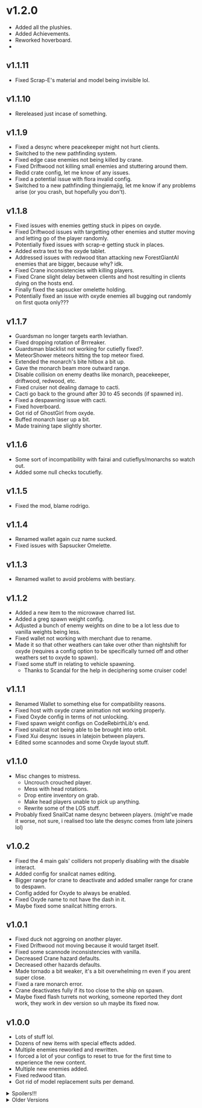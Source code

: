 # v1.2.0

- Added all the plushies.
- Added Achievements.
- Reworked hoverboard.
- 

## v1.1.11

- Fixed Scrap-E's material and model being invisible lol.

## v1.1.10

- Rereleased just incase of something.

## v1.1.9

- Fixed a desync where peacekeeper might not hurt clients.
- Switched to the new pathfinding system.
- Fixed edge case enemies not being killed by crane.
- Fixed Driftwood not killing small enemies and stuttering around them.
- Redid crate config, let me know of any issues.
- Fixed a potential issue with flora invalid config.
- Switched to a new pathfinding thingiemajig, let me know if any problems arise (or you crash, but hopefully you don't).

## v1.1.8

- Fixed issues with enemies getting stuck in pipes on oxyde.
- Fixed Driftwood issues with targetting other enemies and stutter moving and letting go of the player randomly.
- Potentially fixed issues with scrap-e getting stuck in places.
- Added extra text to the oxyde tablet.
- Addressed issues with redwood titan attacking new ForestGiantAI enemies that are bigger, because why? idk.
- Fixed Crane inconsistencies with killing players.
- Fixed Crane slight delay between clients and host resulting in clients dying on the hosts end.
- Finally fixed the sapsucker omelette holding.
- Potentially fixed an issue with oxyde enemies all bugging out randomly on first quota only???

## v1.1.7

- Guardsman no longer targets earth leviathan.
- Fixed dropping rotation of Brrreaker.
- Guardsman blacklist not working for cutiefly fixed?.
- MeteorShower meteors hitting the top meteor fixed.
- Extended the monarch's bite hitbox a bit up.
- Gave the monarch beam more outward range.
- Disable collision on enemy deaths like monarch, peacekeeper, driftwood, redwood, etc.
- Fixed cruiser not dealing damage to cacti.
- Cacti go back to the ground after 30 to 45 seconds (if spawned in).
- Fixed a despawning issue with cacti.
- Fixed hoverboard.
- Got rid of GhostGirl from oxyde.
- Buffed monarch laser up a bit.
- Made training tape slightly shorter.

## v1.1.6

- Some sort of incompatibility with fairai and cutieflys/monarchs so watch out.
- Added some null checks tocutiefly.

## v1.1.5

- Fixed the mod, blame rodrigo.

## v1.1.4

- Renamed wallet again cuz name sucked.
- Fixed issues with Sapsucker Omelette.

## v1.1.3

- Renamed wallet to avoid problems with bestiary.

## v1.1.2

- Added a new item to the microwave charred list.
- Added a greg spawn weight config.
- Adjusted a bunch of enemy weights on dine to be a lot less due to vanilla weights being less.
- Fixed wallet not working with merchant due to rename.
- Made it so that other weathers can take over other than nightshift for oxyde (requires a config option to be specifically turned off and other weathers set to oxyde to spawn).
- Fixed some stuff in relating to vehicle spawning.
  - Thanks to Scandal for the help in deciphering some cruiser code!

## v1.1.1

- Renamed Wallet to something else for compatibility reasons.
- Fixed host with oxyde crane animation not working properly.
- Fixed Oxyde config in terms of not unlocking.
- Fixed spawn weight configs on CodeRebirthLib's end.
- Fixed snailcat not being able to be brought into orbit.
- Fixed Xui desync issues in latejoin between players.
- Edited some scannodes and some Oxyde layout stuff.

## v1.1.0

- Misc changes to mistress.
  - Uncrouch crouched player.
  - Mess with head rotations.
  - Drop entire inventory on grab.
  - Make head players unable to pick up anything.
  - Rewrite some of the LOS stuff.
- Probably fixed SnailCat name desync between players. (might've made it worse, not sure, i realised too late the desync comes from late joiners lol)

## v1.0.2

- Fixed the 4 main gals' colliders not properly disabling with the disable interact.
- Added config for snailcat names editing.
- Bigger range for crane to deactivate and added smaller range for crane to despawn.
- Config added for Oxyde to always be enabled.
- Fixed Oxyde name to not have the dash in it.
- Maybe fixed some snailcat hitting errors.

## v1.0.1

- Fixed duck not aggroing on another player.
- Fixed Driftwood not moving because it would target itself.
- Fixed some scannode inconsistencies with vanilla.
- Decreased Crane hazard defaults.
- Decreased other hazards defaults.
- Made tornado a bit weaker, it's a bit overwhelming rn even if you arent super close.
- Fixed a rare monarch error.
- Crane deactivates fully if its too close to the ship on spawn.
- Maybe fixed flash turrets not working, someone reported they dont work, they work in dev version so uh maybe its fixed now.

## v1.0.0

- Lots of stuff lol.
- Dozens of new items with special effects added.
- Multiple enemies reworked and rewritten.
- I forced a lot of your configs to reset to true for the first time to experience the new content.
- Multiple new enemies added.
- Fixed redwood titan.
- Got rid of model replacement suits per demand.

<details>
  <summary> Spoilers!!!</summary>

- Moons
  - Oxyde

- Enemies
  - Cactus Budling.
  - Guardsman.
  - Mistress.
  - Monarch.
  - Redid cutiefly.
  - Nancy.
  - Peacekeeper.
  - Rabbit Magician.
  - Snailcat redid.

- Items
  - Marrow Splitter.
  - Credit Pad 100 500 and 1000.
  - Fog Horn.
  - Guardsman Phone.
  - Infinikey.
  - Lifeform Analyser.
  - Mole Digger.
  - Nitroglycerin Crate.
  - Oxidizer.
  - Rail Slugger.
  - Remote Detonator.
  - Rocky.
  - Ship Upgrade Unlocker.
  - Timestop watch.
  - Walkie Yellie.
  - Reverted wallet to only be the held version.
  - Melanie's drawing.
  - 6 new meteorite crystals.
  - Talking head.
  - Haemoglobin Tablet.
  - Oxyde Tablet.
  - Mountaineer.
  - 32 Lore documents.
  - Ceasefire.
  - Swatter.
  - Tomahop.
  - Turbulence.
  - Xui and KingRigo plushies.

- Hazards
  - Autonomous Crane.
  - Gunslinger greg.
  - Merchant.
  - Naturally spawning cactus.
  - Oxyde's crashing ship.

- Weathers
  - NightShift (Oxyde Only)

- Store Unlockables.
  - Piggy bank.
  
- Misc
  - New lore accurate manor lord death animation/effect.

</details>

<details>
  <summary>Older Versions</summary>

## v0.15.3

- Disabled the broken extra weathers, had them added by accident.
- Also see that, this was a thing I did by accident that would crash your game, and fixing it took a couple hours because I have a lot to work with, and I'm also running on a fever right now, I'm not gonna say what mod, but I'm not just silently crashing your game randomly and not fixing it immediately.

## v0.15.2

- Another one, fix for seamine gal and shockwave gal bloowing up and causing errors.
- Manor Lord also reflects damage proportional to how much damage you deal to it (so you're dead if you shoot it while its in its reflect state).
- Extra checks in manor lord to make sure he doesnt bug out.

## v0.15.1

- Well this was bound to happen.
- Fixed bear trap spawning to stop... spawning on walls???

## v0.15.0

- Added BoomTrap
- Improved readme yet again.
- Optimised the following additions a bit.
  - Janitor.
  - ACUnit.
  - Biomes.
  - Hazards.
  - Seamine Gal.
  - Shockwave Gal.
  - Terminal Gal.
  - Explosions in CR.
  - Spawning of redwood titan and seed through CR weapons.
  - Anything that plays a sound a dog or other enemies can hears.
  - A lot more lol.
- Fixed cruiser gal carrying you causing you to be spun out of existence, that was fun.
- Separated Windy into 3 weathers, the last two arent available currently.
  - Tornado.
  - Hurricane.
  - Firestorm.
- Gave cruiser gal a new song.
- Optimised a lot of collision detection in a lot of things.
- This is gonna be the last update for a while before the 1.0.0 release which will contain more content than this mod currently has, look forward to it.

## v0.14.3

- Added poster boy to the top of the readme.
- He thinks he's doing a good job.
- He shall open the gates when you are ready.
- Prepare.

## v0.14.2

- Updated README, it SHOULD have everything currently in here plus a bit more...
- Gave CruiserGal collisions.
- She also wont run over players and send them under the map anymore, probably, lol.
- Added a small eject while you're riding cruiser gal.
- Manor Lord no longer damages the puppet via collisions.
- Puppet can now only take damage once every 1 second rather than 0.5 seconds.

## v0.14.1

- Reverted a crate attempt fix cuz my friend has a luck skill issue.
- Fixed cruiser gal sounds and client bugs.
- Fixed IndustrialFan error spam.

## v0.14.0

- Added the last gal, cruiser gal.

## v0.13.7

- You can now ride jimothy inside or outside safely without problems.
- Fixed lag-spike when a coderebirth enemy spawns.
- Fixed Janitor breaking randomly-atleast for clients and in cases where it wouldn't grab objects but did for host.
- Fixed Jimothy sounds.
- Fixed Jimothy holding items incompat with cullfactory.
- Fixed problem with jimothy holding IndustrialFans, probably?

## v0.13.6

- Made performance of jimothy a bit better, and gonna do similar stuff with other coderebirth things later.
- Fixed AirControlUnit not being able to fire, at all, lol.

## v0.13.5

- Made it so my weathers dont spawn on Galetry.

## v0.13.4

- Fixed aircontrolunit despawn fix, and removed some code so that would make orbiting a tiny bit faster.

## v0.13.3

- Bear trap despawn fix, i think anyway.

## v0.13.2

- smol Pathfinding hotfix.

## v0.13.1

- I do what mel says.

## v0.13.0

- Added second member of cleanup crew, jimothy the transporter.
- Damage fix for janitor when you hit him.
- Extra fix for dropping stuff infront of janitor while he's grabbing an item.
- Added cleaning drone gal.
- Improved pathfinding completely in all CodeRebirth entities, this makes them able to fluidly use all fire exits, entrances, anything they need to reach you no matter where you are, should preform better than usual too (added a dependency to help since it'd be too much to include it into coderebirth itself).
- Hazards despawn if they spawn on top of doors.
- New weight defaults for manor lord, redwood titan and janitor.
- Did some fixing with tesla shock.
- Redid the tornado visuals entirely.
- Rewrote a lot of the code for tornados and meteor shower, let me know if anything breaks.
- Removed a meh performance thingy when you leave a moon for the crates and biomes.
- Crates opened by terminal gal should be sync'd with everyone.
- Fixed abuse of puppeteer's on hit animation.
- Probably fixed laser turret desync, let me know if i have not.
- Fixed bug with SCP 999 gal reviving body-less dead bodies and reviving more people than it should be able to via group revives.
- Fixed global duck song not playing.
- Can now store all the furniture like the gals etc.
- Changed layer of spike trap to be the maphazards layer (thanks zeekerss).

## v0.12.3

- Fixed shockwave gal spammin error.
- Balanced cleanup crew faster.
- Fixed misc bugs with him when hitting him mid animation.

## v0.12.2

- Made cleanup turn faster.
- Made him only be able to grab things infront of him.
- Fixed meteor shower sounds not working.

## v0.12.1

- Some stabilisation fixes to the cleanup crew.
- picks random trash can.
- Gave it higher priority.
- Misc fixes to janitor.

## v0.12.0

- Added cleanup crew.
- Cleaned up some assetbundles, if you notice loss of quality let me know and I'll restore some stuff.
- Fixed a bug with manor lord spawning enemies that its not supposed to know.
- Optimised navmesh code a bit.
- Fixed laser turret going through walls (woo fuck interiors that fucked it up, if it fucks up still then I'm gonna be sending you straight to the interior creators).
- Fixed tesla shock to actually trigger more often.

## v0.11.0

- Added Lord of the manor.

## v0.10.4

- Readme update! woo
- Forgot to include zort assets into the release build.
- Added a punishment from the duck abuse.
- Fixed bug with hoverboard weight not disappearing when dismounting with held.

## v0.10.3

- Added the 4 instruments from zort as scrap, harmonize together with your friends.

## v0.10.2

- Improved detection from terminal gal for scrap and items.
- Added warning sounds to suspicious thing.
- Fixed collisions with terminal gal and gave her a new facial expression for it.
- Added T!tan from rebalanced moons for weight of 0 for ACUnit.
- Put the suspicious thing into the enemy layer.

## v0.10.1

- Decreased chance of rare idle song from terminal gal.
- Accidently included unreleased assets into build.

## v0.10.0

- Added terminal gal.
- Added bear trap gal.
- Added ACUnit gal.
- Fixed explosions happening outside for clients through microwave.
- Added something suspicious...

## v0.9.7

- Fixed meteor shower craters not disappearing for clients.
- Fixed blue shrimp bug with dropping and grabbing in midair.
- Added pikmin to shockwave and seamine gal blacklist config.
- Added voicelines to bald man.
- Fixed some UI issues with duck.
- Gave value to grape and lemonade pitcher.

## v0.9.6

- Fixed inside bear traps.
- Change defaults of hazards to be more vanilla friendly and more like how zeekerss does turrets and landmines etc.
- Gave duck song enemy more configs.
- Lowered repeat quest chance to 15% from 99%.
- Added a thing for someone.

## v0.9.5

- Apparently despawning of crates was broken, no idea how, but reverted to how they despawned in previous versions.
- SCP 999 gal had a bug when somebody died and lost their corpse, this has been fixed.
- SCP 999 gal was also not interactable for quite a while because of a false/true accident.

## v0.9.4

- Added configs to the new thing I added.
- Added configs for acu for strength and knockback power.

## v0.9.3

- Fixed bug with seamine gal targetting inside enemies.
- Made craters in meteor shower disappear after 20 seconds to help performance.
- Bam bam bam ba rum da dum......
- Helped performance a bit when loading into orbit and despawning crates etc.
- Made crates not spawn the same items if more than one is broken in a moon.
- Fixed 999 not working with company config.
- Added sound to cruiser tires popping from bear trap.

## v0.9.2

- Fixed bug with gals not being activatable on company moon with navmeshcompany mod.
- Added a new unlockable dispenser, costs only 150, something from lockdown protocol, one of my favourite games recently.
- Messed with seamine gal range when outside for attacking.
- Changed interact message for scp 999 gal.
- Fixed scannode for hoverboard, bell crab and scp 999 gal.

## v0.9.1

- Rebuilt mod for latest game version.

## v0.9.0

- Added 15% chance event for wooden crate's to explode and damage the player.
- Gave bellcrab gal a dancing animation.
- Fixed 999 Gal not being interactable by players other than host.
- Fixed microwave scrap being on the bottom.
- Fixed microwave explosion not showing on client's end.
- Fixed microwave scrap always being grabbable despite microwave closed.
- Fixed "Vanilla" and "Modded" for hazard curves.
- Fixed microwave scannode not having a box collider.
- Gave 999 Gal and BellCrab Gal a ScanNode.
- Added config for bear traps, they can now pop the cruiser's tires, fuck you cruiser drivers, burn and die.

## v0.8.16

- Fixed lethal hands damage with crate.
- Forgot something.

## v0.8.15

- Fixed hazard stuff fully, assuming LethalLib updated before i put out this update, which i hope it did.
- Added new gal, SCP 999 Gal, with keyword LIZ-ZIE, this one is a very configurable healer type gal, have fun.
- Fixed dance animation for seamine gal.

## v0.8.14

- Forgot to check if company moon didnt have an interior.

## v0.8.13

- Forgot to include bellcrabgal assets.

## v0.8.12

- Fixed shockwave gal textures for crismas.
- Made some of wesley's interiors in toy store scan for hazards properly like the cake and stuff.
- Made spikerooftrap on hazard layer so seamine gal scans it.
- Added bellcrab gal (she's purely decor with some luck value added).
- Fixed bugs with seamine and shockwave hug and pat bug with doing it after directly getting out of charger.
- Added config for seamine gal only owner sees scan results.

## v0.8.11

- Fixed ACUnit sound continuously playing.

## v0.8.10

- Actually added the seamine and shockwave gal christmas textures.
- Fixed rare animation bug for seamine gal.
- Increased range seamine gal needs to stop to explode at an enemy.
- Added config for sounds of hazards.

## v0.8.9

- Added christmas texture for shockwave gal and seamine gal.

## v0.8.8

- Fixed icy hammer and made it have a 75% chance to slow.
- Fixed microwave scrap not following microwave for clients (maybe).
- Fan doesn't push you through railing now :<.
- Added redwood spawning with breaking trees sometimes.
- Fixed seamine gal dance anim.
- Changed weights of all the weapons to be less and gave them a small sound when grabbing dropping etc.
- Fixed hazard spawning for non host clients in debug mode.
- Fixed item spawning value for microwave scrap.
- Fixed wooden seed spawning (maybe).
- Got rid of lineofsight check for seamine gal's explosion.
- Fixed bug with gals where they'd disappear when lobby was reloaded.

## v0.8.7

- Fixed redwood explosion.

## v0.8.6

- Fixed position desync of laser turret.

## v0.8.5

- Buffed redwood giant's kick and jump actions.
- Laser turret should perform a tiny bit better.
- Crates should shoot up the same as for host and client now.
- Completely fixed parenting and position issues with latejoin clients and other clients with the gals and their chargers.
- Improved redwood giant search routine for clients.

## v0.8.4

- Made the seamine gal scanner a LOT better, you can put down the pitch forks now.
- Tried to fix automatic issues with gal.

## v0.8.3

- Fixed very rare config issue with the hazard curve stuff with non english systems(?) and added more error logging.
- Readded config (true by default) to remove interior fog.

## v0.8.2

- Fixed gal being outside in orbit for late joining clients.
- Fixed pathing issues with seamine gal if enemy is in an unreachable position.
- Check the readme for how the hazards config works!!!

## v0.8.1

- Fixed harmless error with MRAPI and CodeRebirth when MRAPI isn't found.
- Fixed harmless error with gal's chargers when the owner dies.

## v0.8.0

- Added seamine gal.
- Added seamine gal as a player suit.
- Added configs for enabling/disabling seamine and shockwave gal player models.
- Fixed meteor shower initial volume stuff.
- Microwave has a chance to spawn scrap inside of it now, making it more deadly.
- Nerfed meteor shower fire damage a bit and reduced the particles to save on some frames.
- Lowered the default speed of the meteor shower meteor's from 50 to 30.
- Made meteor shower automatically end at 80% through the day by default and start only after the ship has nearly landed.
- Made meteor shower strike on ship by default false because I got scolded, and also improved the non-hitting of the ship to be a decent radius around the ship.
- Made meteor shower scrap amount multiplier and scrap value multiplier 1.2x by default and lowered spawn weight from 50 to 30 (and tornado from 50 to 40).
- Added a special death interaction for Pjonk, die often for the sake of us (this is a config disabled by default because most people aren't Pjonk).
- Added a config in general category for the gal ai owner being the only person able to disable her.
- Probably fixed tornado type desync.
- Maybe fixed position desync for late-join clients (clients that joined AFTER the gal was bought).
- Gave All inside hazards an animation curve in the config stuff, have fun.
- Gave industrial fan and laser turret config to not destroy body.

## v0.7.18

- Removed readjustment of camera with the shockwave gal model cuz that seems like a bad idea in hindsight.
- Also credited rodrigo with a funny video.

## v0.7.17

- Fixed bug with wooden crate where it would error/spawn normal items despite config not allowing it.
- Allowed you to be teleported away/use entrance teleports while in a bear trap to escape.
- Gave bear traps a more advanced config.
- Fixes to do with functional microwave.
- Fixes to do with laser turret.
- Fixes to do with wooden seeds.
- Added config for wooden seed spawn chance from tree.
- Shockwave gal fix with being fired, again.

## v0.7.16

- Metal crates no longer abusable.
- Fixed exploit with metal crates.
- Added safeguards to wooden crates with desynced shops.
- Maybe fixed bug where you would sometimes get flashed by flash camera for a long time.
- Fan doesn't push/pull through doors now.
- Laser turret doesnt shoot through doors too.

## v0.7.15

- Forgot to get rid of dependency.

## V0.7.14

- Added to README about the model replacement feature.
- Added a first time message saying what mods you can enable.
- Added compatibility with shockwave gal with openbodycams camera.

## v0.7.13

- Added a new thunderstore dependency, keep in mind it is OPTIONAL, you can get rid of it if you dont like it!

## v0.7.12

- Added config for safe item value multiplier, default is 1.4f value;
- Turned all flora into static shadow casters, should help with performance a bit.
- Reduced fan push force into 3 from 4 to help with not clipping through walls.
- Beartraps are hopefully more synced up.
- Redwood giant no longer lingers forcefully around the ship.
- Fixed problems with metal crate.
- I left a present for if a player enters a metal crate.
- Fixed problems with hitting wooden crate part 2 electric bogaloo.
- Fixed ACU being an explosive mess.
- Added whitelist option for wooden crates, auto generates if blacklist field is empty and whitelist is toggled on.

## v0.7.11

- Fixed problems with hitting wooden crate.
- Tried to fix problems with gal's selling features.
- Fixed problem with gal erroring when employee gets fired.

## v0.7.10

- Fixed bug with gal for clients.
- If crates are pulled up with fists, the player gets damaged a little bit.

## v0.7.9

- Fixed metal crate for clients.
- Slightly updated metal crate textures.
- Changed how I handle pathing for the gal and redwood giant, so let me know how those feel.
- Disabled Cutiefly, SnailCat and Biomes in teh config by default.

## v0.7.8

- Fixed error where mod wouldn't load (whoopsie).

## v0.7.7

- Fixed really strong industrial fans.
- Added metal safes, removed metal crates, changed how metal safes work from metal crates, same with wooden crates, changed how they work.
  - Basically swapped features of metal crate and wooden crate.

## v0.7.6

- Fixed endless growing of the plants by abusing going to company moon.
- Reverted the halloween fog changes because zeekerss made it less common.
- Added gal compatibility with openbodycams.
- Cleaned up the gal's hand triggers, they won't show unless she's activate and you're holding an item.
- Added appropriate screenshakes.
- Polished tesla shock to be a stronger hit that has a longer cooldown.
- Added a config to enable bear traps inside the interior.
- Industrial fan had frame rate issues.
- Fixed flash turret not working for clients.
- Gave ACUnit bullet a trail that explodes you less far.
- Fixed readme with bear trap and flash turret mix-up.

## v0.7.5

- Made shockwave gal resync with clients on lobby reload/late joiners.
- Fixed teslashock shocking everyone lol.

## v0.7.4

- Improving ACU as best as I can, doesn't target you if you're actively on the ground or have something blocking LoS.
- Improved BearTrap spawning.
- Decreased IndustrialFan power by 25%.

## v0.7.3

- Added a debug config to disable halloween fog for my own testing and whoever else wants.
- Reworked config names and values for hazards to be less and gave a better description for them.

## v0.7.2

- Gave ACU a spawn weight config based on moon + value.
- Gave microwave bigger collider to open doors.
- Gave all hazards lore in the readme.

## v0.7.1

- Fixed potential bug with ACUnit where it wouldnt despawn on moon unload.
- Fixed animator bug with bear trap.
- Fixed problem with industrial fan not spawning red mist.
- Fixed Tesla Shock targetting the first person through walls.
- Fixed Laser Turret not rotating for clients.
- Stopped ACU while ship is leaving.
- Potentially fixed flash camera not working on other clients.
- Nerfed ACU a tiny bit.
- Fixed bug with gal not picking up items properly or not able to be activated by clients.

## v0.7.0

- Added 7 new hazards.
  - TeslaShock.
    - Damages nearby players with metallic items, chains enemies and players alike.
  - Functional Microwave.
    - Wanders the facility... very slowly... while cooking it up.
  - Air Control Unit.
    - Screw jetpack users.
  - Laser Turret.
    - With gems stolen from Henry Stickman, some mad scientist created a big ass turret that went wild.
  - Bear Traps.
    - Usually is for bears.
  - Flash Turret.
    - Say cheese!
  - Industrial Fan.
    - Back when employees used to work overtime in the hot summers.
- Fixed bug with getting fired.
- Made it so you can drop gal's items while she's delivering them.
- Cleaned up triggers with gal so prompt wont pop up unless you fulfill conditions.
- Gave gal a radar dot so you can look at her in the terminal's radar, goes by Delilah.
  - Works with the OpenBodyCams mod ~~not really the POV is from her feet~~.
- Made it so gal doesnt jitter for clients on ship land/takeoff.
- Gal probably doesnt jitter in the elevator anymore.
- Fixed several bugs with gal killing enemies.
- Fixed gal dropping off items onto ship, they now stay there with the ship, notif doesnt always show up though, so gal has her own notif now.
- Massively improved gal selling mechanics.

## v0.6.8

- Forgot to make metal crate whitelist into a blacklist.

## v0.6.7

- Trying the 3rd time to fix the propeller sounds.
- Fixed gal staring at player causing weird rotation.
- Fixed her following enemy too much before attacking.
- Changed some texts around.

## v0.6.6

- Fixed some propeller volume stuff.
- Fixed hand interaction.
- Fixed some movement pathing issues.
- Will do a more detailed fix update when i'm more available (weekend).

## v0.6.5

- Updated the looks of the wooden crate.
- Fixed some misc bugs with shockwave gal.
  - Laser not doing as intended for clients.
  - Triggers not disappearing when you dont meet conditions to use em.
  - etc
- Fixed a bug involving automatic config with the gal.

## v0.6.4

- Added propeller volume config lol.
- Auto start on ship start config.
- Fixed the shovels spawning wooden seeds randomly.

## v0.6.3

- Fixed parenting issue with shockwave gal.
- Turn crate configs into whitelists from blacklists.
- Stopped gal from targetting enemies while you're inside and its outside or vice versa.
- Give tomatoes an inventory icon.
- Give seeds an inventory icon.
- Config for propeller volume for shockwavegal.
- Allow redwood to eat the driftwood giant.
- Give config for seed spawn weights.
- Fix meteor spam for clients.
- Better pathing when coming to ship with items.
- Fixed constant error for clients on meteor shower.
- Fixed some rare config error with tornado smoky version.

## v0.6.2

- Adjusted redwood spawn count and meteor volumes config.
- Made gal drop items on attack mode switch.
- Made item dropped register for ship.
- Allowed gal to follow player through the elevator by herself.
- Improved triggers for shockwave gal.
- Remove physics when warping or heading to elevator for shockwave gal.
- Added snare flea to shockwave gal config.
- Added bozo rodrigo to readme credits.
- Fixed sound ranges with plant monster.
- Fixed item holding rotation with shockwave gal.
- Added scannode to shockwave gal.
- Items stick onto the ship when dropped by shockwave gal (while she dropped onto the ship).
- Fixed multiplayer bug.
- Shockwave gal has a new behaviour when activated on company, selling up to quota.
- Added shockwave gal config for always being able to hold 4 items regardless of multiplayer or singleplayer (false by default).

## v0.6.1

- Gave some sounds to the carnivorous plant.
- Gave redwood kick some sounds too.
- Fixed some redwood sounds playing only on host.

## v0.6.0

- Biomes disabled by default.
- Added carnivorous plant.
- Added reworked redwood titan.
- Added shockwave gal.
- Added farming.
  - Added new decor, "plant pot".
  - Added wooden seed, obtained by chopping wood and getting it randomly.
  - Added tomato and golden tomato, sellable to the company.
- Improved meteor shower visuals drastically (thanks V0xx).
- Improved biome particles performance.
- Updated for v64.
- Improved hoverboard a bit.
- Improved meteor shower overhead visuals a bit.
- Fixed Snailcat not being rideable.
- Fixed Cutiefly not being rideable.
- New icon for coderebirth!! thanks to Koda.
- Fixed wooden crates having health similar to metal crates.
- Fixed scan nodes with wooden and metal crates.
- Fixed metal crates opening randomly by themselves.
- Allowed wallets to get smaller if their value somehow decreases.
- Made flower spawning a bit more spread-y.
- Added metal crate config for whitelist if need be.
- Added wooden crate config for whitelist if need be.
- Gave each item a "min,max" worthiness config.
- Added config for meteor shower to stop at a normalised time of day.
- Added some more item crate configs.
- Added change config for biomes.

## v0.5.2

- Removed redwood from readme for now.
- Fixed potential meteor shower error.
- Fixed Coin radar not disappearing on
- Added coin min and max config.

## v0.5.1

- Fixed biomes not despawning on round leave.

## v0.5.0

- Fixed Sapphire gem colliders.
- Fixed Sapphire gem tranparency.
- Fixed nature's mace stuff not doing its thing right with healing players, probably.
- Adjusted Icy Hammer to only slow 100% on crit and only deal 1 damage.
- Fixed floating flora (hopefully).
- Fixed money radar icon not disappearing when picked up.
- Added biomes (currently do nothing).
- Improved some patches.
- Changed the weathers to have a config to not do the powerlevel shenanigans, but currently tornado and meteor shower increase inside power by 6 and decrease outside and daytime by 3.
- Flora doesn't spawn on catwalks anymore.
- Gave hoverboard some weight when in held mode.
- Gave hoverboard collisions for moving it around while not held by you or a player.
- Hoverboard battery works now when holding shift for a boost.
- Adjusted snowglobe holding animation, no more bugs wooo.
- Epic axe can chop trees now.
- Added emerald meteorites... for real now, i might've lied last time I said that.
- Accidently adjusted flora, if you see the wrong flora in the wrong biome let me know.
- Added ruby gem to meteorite.
- Updated default config.
- Updated readme images and presentation.
- Fixed multi-hit bug.
- Uploaded to fix tornados not working in v62.

## v0.4.2

- Sigh, fixed the tornado stuff for the guy who wants it to spawn naturally as an enemy (WONT WORK IF THE WEATHER IS WIMDY ALREADY).
- Fixed plant spawning not on navmesh (this is custom moons being bad and adding colliders where there shouldn't be, so wasnt even my fault smh).
- uhhhhhhhhhhhhhhhhhhhhhhhhhhhhhhh.

## v0.4.1

- Spiky Mace by default deals 2 damage now.
- Icy Hammer slows down enemies and players hit by it temporarily.
- Nature's Mace heals enemies by 1 hit point and heals players.
- Improved readme.
- Added a blacklist moon config for flora (doesn't except placeholders, only moon names).
- Made LLL and WeatherRegistry a hard dependency.
- Registered Tornado as an enemy with 0 spawnweights for that one guy.
- Added I think like 70 more flower types?

## v0.4.0

- Fixed flora not spawning on some custom moons.
- Metal crate changed to drop non-scrap equipment.
- Added 18 new flora types

## v0.3.3

- Flora can now be sorted into 3 different types.

## v0.3.2

- Github is now public and contributions/talent/reports/more ideas are appreciated.
- Configs now accept both custom and modded (custom is more recommended just incase).

## v0.3.1

- Halved the strength of the pull of the tornado by default.
- Added 20 more plants.
- Added a metal item crate.
- Fixed soft dependencies not working properly.
- Fixed flower config breakages.
- Added more flower configs.

## v0.3.0

- Add slider config for tornado strength.
- Added yeet SFX in config for tornado (false by default).
- Randomised a bit more the strength of the tornado throwing and at what point you'd be thrown.
- Added a bunch of flora.
- Decreased overall assetbundle size from 32mb~ to 18mb~.

## v0.2.6

- Lowered tornado power.
- Fixed scannodes for the new weapons.
- Lowered default config for meteor shower lol.
- Fixed tornado throwing you.

## v0.2.5

- Should fix tornado kinematic patch not working.
- Turned off some spammy logs.
- Tornado should stray from ship if spawned next to it.
- Fixed some hoverboard sound with footsteps not playing.

## v0.2.4

- Fixed tornado config properly.
- Added tornado volume in ship config.
- Added cutiefly flap sound volume config.
- Fixed Snailcat and Cutiefly flying routes.
- Improved tornado looks.
- Windy tornado can now throw the player.
- Added compatibility with Surfaced.
- Fixed hoverboard.
- Buffed hoverboard.
- Added compatibility with subtitles API (may not work for some reason).
- Added 3 new weapons.
- Added 2 new gems in the meteor shower and made them more common.
- Water tornado now drowns you.
- Made weather registry a soft compatibility (required to install but can disable).
- Hopefully Sync'd some issues with particles when near a tornado.
- Fixed tornado math pulling you when you're further away.
- Blood tornado either heals or damages you now randomly.
- Fire tornado would get weaker when you're on 20 or lower hp.
- Electric tornado gives a bigger speed boost.
- Balanced and made tornados weaker overall.
- Made tornados much faster and properly move around.
- Tornado weather now decreases total outside power level by 3 and inside by 3.
- Meteor shower weather now decreases total outside power level by 3 and inside by 3.
- Made enemies rideable.

## v0.2.2

- Fixed Snowglobe animations.

## v0.2.1

- Fixed company not loading bug.
- Fixed tornado config -ish.

## v0.2.0

- Fixed tornado not spawning, may need to recreate config.

## v0.1.9

- Fixed being unable to ride truck during tornado.
- Potentially fixed hoverboard slow issues.

## v0.1.8

- Accidently included something not supposed to be there, caused an error.
- Potentially fixed item crate error.

## v0.1.7

- Improved hoverboard collisions, I think.
- Increased range for tornado effects.
- Tornados will get a bigger update when I'm more free later I promise.
- Added config to switch wallet between an actual item to the refactored version.
- Tried to fix bug where only host could pick up the wallet in the new system.
- Updated version of the mod to play nice in latest version of the game.

## v0.1.6

- Buffed item crate by atleast 3 times.
- Added config to disable snow globe music (client side).
- Attempted to fix wallet positioning.
- Stopped you from being able to pick up multiple wallets.
- Improved tooltips for wallet.
- Improved tooltips for hoverboard.
- Nerfed Tornado power again.

## v0.1.5

- Fixed particle effects not working.
- Fixed unlimited range on tornados.
- Fixed tornado audio disappearing when entering and leaving interior.
- Reduced tornado spawning near ship.

## v0.1.4

- Improved electric, water and potentially other tornado types and gave unique mechanics and changes.
- Potentially fixed snowglobe not working for everyone's animator.
- Potentially fixed item crate desyncs and exploit that didn't require digging it up.
- Added sounds to tornados (provided by Moroxide).
- Added particle effects to players near tornados (will improve in the future).

## v0.1.3

- Fixed crater textures being weird.
- Improved tornado particles.
- Added subtypes for the tornado that don't currently do anything differently special.
- Removed dependency on custom story logs temporarily until i figure out soft dependencies.
- Added config for subtypes.

## v0.1.2

- Fixed Snow Globe not having a value.
- Allowed you to use ladders and special animations while tornado is around.
- Reverted funny visuals with meteor craters.
- Fixed item crate sound being global.
- Made blood tornado do some weird stuff with damaging and healing player.
- Potentially fixed a wallet bug.

## v0.1.1

- Fixed wallet dropping while using terminal.
- Fixed item crates not disappearing after opening.
- Updated item crate scannode.
- Added compatibility warning with piggy's variety mod (their animator overrides every mod's so it ruins the snow globe).
- Heavily nerfed how strong the windy weather is.
- Fixed hoverboard dragging itself to a specific position sometimes.
- Allowed cover to exist for windy weather
- windy and meteors can now be disabled in config

## v0.1.0

- Added new item, SnowGlobe.
- Added configs for SnowGlobe.
- Added a loooooot of configs.
- Improved Weather performance
- Added warning for CentralConfig being in the same pack.
- Added new outside object that can spawn in sometimes.
- Removed collision from snailcat.
- Improved meteor spawning location.
- Added new shop item, hoverboard.
- Added config and chance for critical hit from code rebirth weapons.
- Added tornado.
- Updated readme.
- Updated all icons.
- Updated meteorite Crystals.
- Improved how wallet works, it's a player upgrade now.

## v0.0.3

- Added moon blacklist config for the weather.
- Added Volume config for the weather.
- Lowered Coin spawnage from just 10, to 0 to 10
- Made Epic Axe bigger.
- Fixed spawnweight configs not applying.
- Fixed MeteorShower spawning on company.
- Made a google forms for issues and idea applications into the readme.
- Improved crater fire.
- Got rid of crater and replaced it with a better texture on the ground.
- Fixed issues with desync'd items.
- Improved a lot on meteors by increasing size, messing with the particle system, please report any fps drops.

## v0.0.2

- Fixed weather not turning off when heading to main menu/other reasons.
- Fixed wallet not working.
- Fixed coin tooltip not showing.

## v0.0.1

- Initial release

</details>
